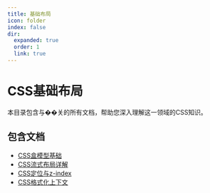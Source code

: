 ```yaml
---
title: 基础布局
icon: folder
index: false
dir:
  expanded: true
  order: 1
  link: true
---
```


# CSS基础布局

本目录包含与��关的所有文档，帮助您深入理解这一领域的CSS知识。

## 包含文档
- [CSS盒模型基础](./01-盒模型基础.md)
- [CSS流式布局详解](./02-流式布局详解.md)
- [CSS定位与z-index](./03-定位与z-index.md)
- [CSS格式化上下文](./04-格式化上下文.md)
